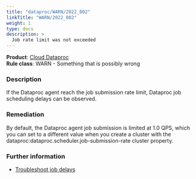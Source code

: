 ```yaml
---
title: "dataproc/WARN/2022_002"
linkTitle: "WARN/2022_002"
weight: 1
type: docs
description: >
  Job rate limit was not exceeded
---
```


**Product**: [Cloud Dataproc](https://cloud.google.com/dataproc)\
**Rule class**: WARN - Something that is possibly wrong


### Description

If the Dataproc agent reach the job submission rate limit, Dataproc job
scheduling delays can be observed.


### Remediation

By default, the Dataproc agent job submission is limited at 1.0 QPS,
which you can set to a different value when you create a cluster with the
dataproc:dataproc.scheduler.job-submission-rate cluster property.


### Further information
- [Troubleshoot job delays](https://cloud.google.com/dataproc/docs/concepts/jobs/troubleshoot-job-delays)
